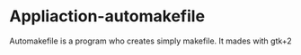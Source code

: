 # Appliaction-automakefile
Automakefile is a program who creates simply makefile. It mades with gtk+2
